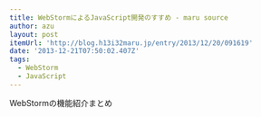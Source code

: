 ```yaml
---
title: WebStormによるJavaScript開発のすすめ - maru source
author: azu
layout: post
itemUrl: 'http://blog.h13i32maru.jp/entry/2013/12/20/091619'
date: '2013-12-21T07:50:02.407Z'
tags:
  - WebStorm
  - JavaScript
---
```

WebStormの機能紹介まとめ
